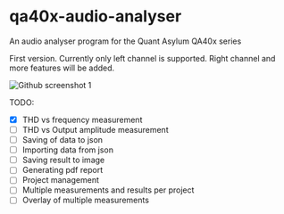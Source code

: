 # qa40x-audio-analyser
An audio analyser program for the Quant Asylum QA40x series

First version. Currently only left channel is supported. Right channel and more features will be added.

![Github screenshot 1](https://github.com/user-attachments/assets/d5b7a46a-cb92-4634-a7d5-8b6794b2b76d)

TODO:
- [x] THD vs frequency measurement
- [ ] THD vs Output amplitude measurement
- [ ] Saving of data to json
- [ ] Importing data from json
- [ ] Saving result to image
- [ ] Generating pdf report
- [ ] Project management
- [ ] Multiple measurements and results per project
- [ ] Overlay of multiple measurements
